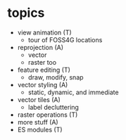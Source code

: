 
# topics

 * view animation (T)
   * tour of FOSS4G locations
 * reprojection (A)
   * vector
   * raster too
 * feature editing (T)
   * draw, modify, snap
 * vector styling (A)
   * static, dynamic, and immediate
 * vector tiles (A)
   * label decluttering
 * raster operations (T)
 * more stuff (A)
 * ES modules (T)

